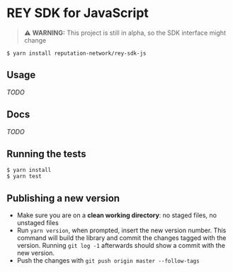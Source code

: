 # REY SDK for JavaScript
> :warning: **WARNING:** This project is still in alpha, so the SDK interface might change

```
$ yarn install reputation-network/rey-sdk-js
```

## Usage
_TODO_

## Docs
_TODO_

## Running the tests
```
$ yarn install
$ yarn test
```

## Publishing a new version
- Make sure you are on a  **clean working directory**: no staged files, no unstaged files
- Run `yarn version`, when prompted, insert the new version number. This command will build the library and commit the changes tagged with the version. Running `git log -1` afterwards should show a commit with the new version.
- Push the changes with `git push origin master --follow-tags`
